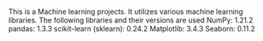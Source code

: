 This  is a Machine learning projects. It utilizes various machine learning libraries. The following libraries and their versions are used
NumPy: 1.21.2
pandas: 1.3.3
scikit-learn (sklearn): 0.24.2
Matplotlib: 3.4.3
Seaborn: 0.11.2
